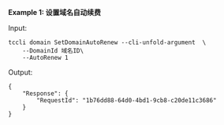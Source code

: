 **Example 1: 设置域名自动续费**



Input: 

```
tccli domain SetDomainAutoRenew --cli-unfold-argument  \
    --DomainId 域名ID\
    --AutoRenew 1
```

Output: 
```
{
    "Response": {
        "RequestId": "1b76dd88-64d0-4bd1-9cb8-c20de11c3686"
    }
}
```

